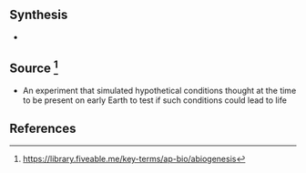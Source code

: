 ## Synthesis
- 
## Source [^1]
- An experiment that simulated hypothetical conditions thought at the time to be present on early Earth to test if such conditions could lead to life
## References

[^1]: https://library.fiveable.me/key-terms/ap-bio/abiogenesis
